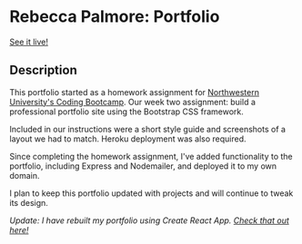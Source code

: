 # Rebecca Palmore: Portfolio

[See it live!](https://still-fortress-26250.herokuapp.com/)

## Description

This portfolio started as a homework assignment for [Northwestern University's Coding Bootcamp](https://codingbootcamp.northwestern.edu/). Our week two assignment: build a professional portfolio site using the Bootstrap CSS framework. 

Included in our instructions were a short style guide and screenshots of a layout we had to match. Heroku deployment was also required.

Since completing the homework assignment, I've added functionality to the portfolio, including Express and Nodemailer, and deployed it to my own domain.

I plan to keep this portfolio updated with projects and will continue to tweak its design.

*Update: I have rebuilt my portfolio using Create React App. [Check that out here!](http://www.rebeccapalmore.com/)*







